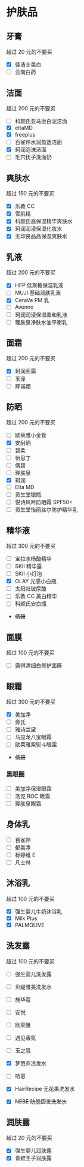 # 护肤品

## 牙膏

超过 $20$ 元的不要买

- [x] 佳洁士美白
- [ ] 云南白药

## 洁面

超过 $200$ 元的不要买

- [ ] 科颜氏亚马逊白泥洁面
- [x] eltaMD
- [x] freeplus
- [ ] 百雀羚水润盈透洁面
- [x] 珂润泡沫洁面
- [ ] 毛穴抚子洗面奶

## 爽肤水

超过 $150$ 元的不要买

- [x] 乐敦 CC
- [x] 雪肌精
- [x] 科颜氏高保湿精华爽肤水
- [x] 珂润润浸保湿化妆水
- [x] 无印良品高保湿爽肤水

## 乳液

超过 $200$ 元的不要买

- [x] HFP 低聚糖保湿乳液
- [ ] MUJI 基础润肤乳液
- [x] CeraVe PM 乳
- [ ] Avenno
- [ ] 珂润润浸保湿柔和乳液
- [ ] 理肤泉净肤水油平衡乳

## 面霜

超过 $200$ 元的不要买

- [x] 珂润面霜
- [ ] 玉泽
- [ ] 辉诺娜

## 防晒

超过 $200$ 元的不要买

- [ ] 欧莱雅小金管
- [x] 安耐晒
- [ ] 碧柔
- [ ] 怡思丁
- [ ] 倩碧
- [ ] 理肤泉
- [x] 珂润
- [ ] Elta MD
- [ ] 资生堂银瓶
- [ ] 悦诗风吟防晒霜 SPF50+
- [ ] 资生堂怡丽丝尔防护精华乳

## 精华液

超过 $300$ 元的不要买

- [ ] 宝拉水杨酸精华
- [ ] SKII 精华露
- [ ] SKII 小灯泡
- [x] OLAY 光感小白瓶
- [ ] 太阳社玻尿酸
- [ ] 乐敦 CC 美白精华
- [ ] 科颜氏安白瓶

- ~~倩碧~~

## 面膜

超过 $100$ 元的不要买

- [ ] 露得清细白修护面膜

## 眼霜

超过 $300$ 元的不要买

- [x] 美加净
- [ ] 旁氏
- [ ] 雅诗兰黛
- [ ] 马应龙八宝眼霜
- [ ] 欧莱雅紫熨斗眼霜

- ~~倩碧~~

### 黑眼圈

- [ ] 美加净保湿眼霜
- [ ] 洛克 ROC 眼霜
- [ ] 理肤泉眼霜

## 身体乳

- [ ] 百雀羚
- [ ] 郁美净
- [ ] 标婷维 E
- [ ] 凡士林

## 沐浴乳

超过 $100$ 元的不要买

- [x] 强生婴儿牛奶沐浴乳
- [x] Milk Plus
- [x] PALMOLIVE

## 洗发露

超过 $100$ 元的不要买

- [ ] 强生婴儿洗发露
- [ ] 贝缇雅美洗发水
- [ ] 施华蔻
- [ ] 安悦
- [ ] 欧莱雅
- [ ] 遇见香氛
- [ ] 玉之肌
- [x] 梦芭菲洗发水
- [ ] 哈恩
- [x] HairRecipe 无花果洗发水

- [x] ~~NEBE 防脱固发洗发水~~

## 润肤露

超过 $20$ 元的不要买

- [x] 强生婴儿润肤露
- [x] 青蛙王子润肤露
